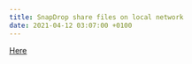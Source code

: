 ```yaml
---
title: SnapDrop share files on local network
date: 2021-04-12 03:07:00 +0100
---
```




[Here](https://snapdrop.net/)

